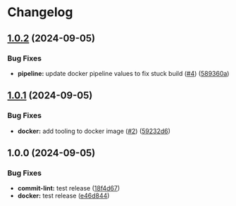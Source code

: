 # Changelog

## [1.0.2](https://github.com/avolent/dev-tools/compare/v1.0.1...v1.0.2) (2024-09-05)


### Bug Fixes

* **pipeline:** update docker pipeline values to fix stuck build ([#4](https://github.com/avolent/dev-tools/issues/4)) ([589360a](https://github.com/avolent/dev-tools/commit/589360a51e0ebebc2d6836576be8caf020f4c483))

## [1.0.1](https://github.com/avolent/dev-tools/compare/v1.0.0...v1.0.1) (2024-09-05)


### Bug Fixes

* **docker:** add tooling to docker image ([#2](https://github.com/avolent/dev-tools/issues/2)) ([59232d6](https://github.com/avolent/dev-tools/commit/59232d6c50c75b2642b274dd42ce2cfafc60d61f))

## 1.0.0 (2024-09-05)


### Bug Fixes

* **commit-lint:** test release ([18f4d67](https://github.com/avolent/dev-tools/commit/18f4d67da256c26e61f92944c0037c22266704a1))
* **docker:** test release ([e46d844](https://github.com/avolent/dev-tools/commit/e46d8446462d42d68bacd6f4c1c81a5a21c7978b))
